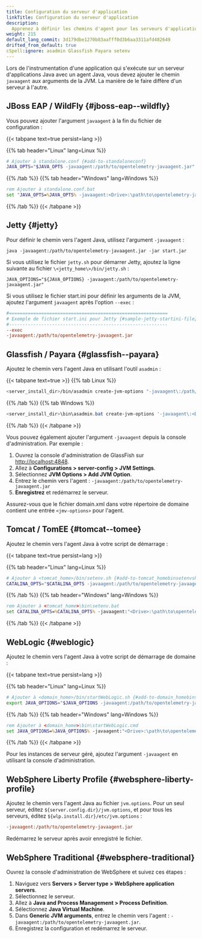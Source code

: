 ```yaml
---
title: Configuration du serveur d'application
linkTitle: Configuration du serveur d'application
description:
  Apprenez à définir les chemins d'agent pour les serveurs d'applications Java
weight: 215
default_lang_commit: 3d179dbe1270b83aafff0d3b6aa3311afd482649
drifted_from_default: true
cSpell:ignore: asadmin Glassfish Payara setenv
---
```


Lors de l'instrumentation d'une application qui s'exécute sur un serveur
d'applications Java avec un agent Java, vous devez ajouter le chemin `javaagent`
aux arguments de la JVM. La manière de le faire diffère d'un serveur à l'autre.

## JBoss EAP / WildFly {#jboss-eap--wildfly}

Vous pouvez ajouter l'argument `javaagent` à la fin du fichier de configuration
:

{{< tabpane text=true persist=lang >}}

{{% tab header="Linux" lang=Linux %}}

```sh
# Ajouter à standalone.conf {#add-to-standaloneconf}
JAVA_OPTS="$JAVA_OPTS -javaagent:/path/to/opentelemetry-javaagent.jar"
```

{{% /tab %}} {{% tab header="Windows" lang=Windows %}}

```bat
rem Ajouter à standalone.conf.bat
set "JAVA_OPTS=%JAVA_OPTS% -javaagent:<Drive>:\path\to\opentelemetry-javaagent.jar"
```

{{% /tab %}} {{< /tabpane >}}

## Jetty {#jetty}

Pour définir le chemin vers l'agent Java, utilisez l'argument `-javaagent` :

```shell
java -javaagent:/path/to/opentelemetry-javaagent.jar -jar start.jar
```

Si vous utilisez le fichier `jetty.sh` pour démarrer Jetty, ajoutez la ligne
suivante au fichier `\<jetty_home\>/bin/jetty.sh` :

```shell
JAVA_OPTIONS="${JAVA_OPTIONS} -javaagent:/path/to/opentelemetry-javaagent.jar"
```

Si vous utilisez le fichier start.ini pour définir les arguments de la JVM,
ajoutez l'argument `javaagent` après l'option `--exec` :

```ini
#===========================================================
# Exemple de fichier start.ini pour Jetty {#sample-jetty-startini-file}
#-----------------------------------------------------------
--exec
-javaagent:/path/to/opentelemetry-javaagent.jar
```

## Glassfish / Payara {#glassfish--payara}

Ajoutez le chemin vers l'agent Java en utilisant l'outil `asadmin` :

{{< tabpane text=true >}} {{% tab Linux %}}

```sh
<server_install_dir>/bin/asadmin create-jvm-options "-javaagent\:/path/to/opentelemetry-javaagent.jar"
```

{{% /tab %}} {{% tab Windows %}}

```powershell
<server_install_dir>\bin\asadmin.bat create-jvm-options '-javaagent\:<Drive>\:\\path\\to\\opentelemetry-javaagent.jar'
```

{{% /tab %}} {{< /tabpane >}}

Vous pouvez également ajouter l'argument `-javaagent` depuis la console
d'administration. Par exemple :

1.  Ouvrez la console d'administration de GlassFish sur <http://localhost:4848>.
2.  Allez à **Configurations > server-config > JVM Settings**.
3.  Sélectionnez **JVM Options > Add JVM Option**.
4.  Entrez le chemin vers l'agent :
    `-javaagent:/path/to/opentelemetry-javaagent.jar`
5.  **Enregistrez** et redémarrez le serveur.

Assurez-vous que le fichier domain.xml dans votre répertoire de domaine contient
une entrée `<jmv-options>` pour l'agent.

## Tomcat / TomEE {#tomcat--tomee}

Ajoutez le chemin vers l'agent Java à votre script de démarrage :

{{< tabpane text=true persist=lang >}}

{{% tab header="Linux" lang=Linux %}}

```sh
# Ajouter à <tomcat_home>/bin/setenv.sh {#add-to-tomcat_homebinsetenvsh}
CATALINA_OPTS="$CATALINA_OPTS -javaagent:/path/to/opentelemetry-javaagent.jar"
```

{{% /tab %}} {{% tab header="Windows" lang=Windows %}}

```bat
rem Ajouter à <tomcat_home>\bin\setenv.bat
set CATALINA_OPTS=%CATALINA_OPTS% -javaagent:"<Drive>:\path\to\opentelemetry-javaagent.jar"
```

{{% /tab %}} {{< /tabpane >}}

## WebLogic {#weblogic}

Ajoutez le chemin vers l'agent Java à votre script de démarrage de domaine :

{{< tabpane text=true persist=lang >}}

{{% tab header="Linux" lang=Linux %}}

```sh
# Ajouter à <domain_home>/bin/startWebLogic.sh {#add-to-domain_homebinstartweblogicsh}
export JAVA_OPTIONS="$JAVA_OPTIONS -javaagent:/path/to/opentelemetry-javaagent.jar"
```

{{% /tab %}} {{% tab header="Windows" lang=Windows %}}

```bat
rem Ajouter à <domain_home>\bin\startWebLogic.cmd
set JAVA_OPTIONS=%JAVA_OPTIONS% -javaagent:"<Drive>:\path\to\opentelemetry-javaagent.jar"
```

{{% /tab %}} {{< /tabpane >}}

Pour les instances de serveur géré, ajoutez l'argument `-javaagent` en utilisant
la console d'administration.

## WebSphere Liberty Profile {#websphere-liberty-profile}

Ajoutez le chemin vers l'agent Java au fichier `jvm.options`. Pour un seul
serveur, éditez `${server.config.dir}/jvm.options`, et pour tous les serveurs,
éditez `${wlp.install.dir}/etc/jvm.options` :

```ini
-javaagent:/path/to/opentelemetry-javaagent.jar
```

Redémarrez le serveur après avoir enregistré le fichier.

## WebSphere Traditional {#websphere-traditional}

Ouvrez la console d'administration de WebSphere et suivez ces étapes :

<!-- markdownlint-disable blanks-around-fences -->

1.  Naviguez vers **Servers > Server type > WebSphere application servers**.
2.  Sélectionnez le serveur.
3.  Allez à **Java and Process Management > Process Definition**.
4.  Sélectionnez **Java Virtual Machine**.
5.  Dans **Generic JVM arguments**, entrez le chemin vers l'agent :
    `-javaagent:/path/to/opentelemetry-javaagent.jar`.
6.  Enregistrez la configuration et redémarrez le serveur.
